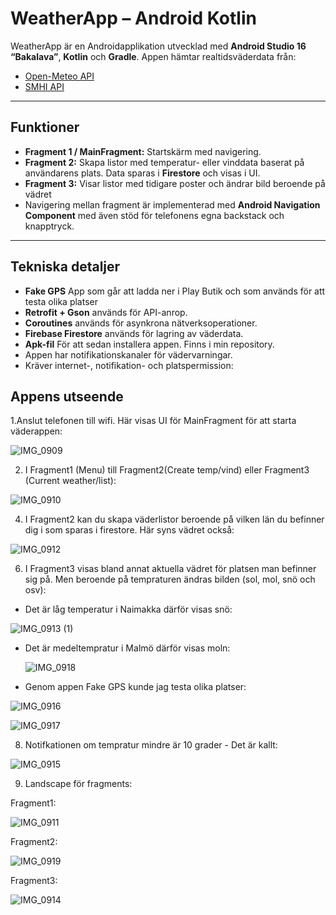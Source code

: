 # WeatherApp – Android Kotlin

WeatherApp är en Androidapplikation utvecklad med **Android Studio 16 “Bakalava”**, **Kotlin** och **Gradle**. Appen hämtar realtidsväderdata från:

- [Open-Meteo API](https://open-meteo.com/en/docs)  
- [SMHI API](https://www.smhi.se/data/sok-oppna-data-i-utforskaren/se-acmf-meteorologiska-observationer-vindhastighet-timvarde)

---

## Funktioner

- **Fragment 1 / MainFragment:** Startskärm med navigering.  
- **Fragment 2:** Skapa listor med temperatur- eller vinddata baserat på användarens plats. Data sparas i **Firestore** och visas i UI.  
- **Fragment 3:** Visar listor med tidigare poster och ändrar bild beroende på vädret
- Navigering mellan fragment är implementerad med **Android Navigation Component** med även stöd för telefonens egna backstack och knapptryck.

---

## Tekniska detaljer
- **Fake GPS** App som går att ladda ner i Play Butik och som används för att testa olika platser
- **Retrofit + Gson** används för API-anrop.  
- **Coroutines** används för asynkrona nätverksoperationer.  
- **Firebase Firestore** används för lagring av väderdata.
- **Apk-fil** För att sedan installera appen. Finns i min repository.  
- Appen har notifikationskanaler för vädervarningar.  
- Kräver internet-, notifikation- och platspermission:  
 

## Appens utseende

1.Anslut telefonen till wifi. Här visas UI för MainFragment för att starta väderappen:

![IMG_0909](https://github.com/user-attachments/assets/073b316a-d144-44ff-9cb5-3ce96c2f6cbd)


2. I Fragment1 (Menu)  till Fragment2(Create temp/vind) eller Fragment3 (Current weather/list):

  ![IMG_0910](https://github.com/user-attachments/assets/0aa7a82f-cef8-4dc7-94bd-ca9a97c9602b)



4. I Fragment2 kan du skapa väderlistor beroende på vilken län du befinner dig i som sparas i firestore. Här syns vädret också:

  ![IMG_0912](https://github.com/user-attachments/assets/14048e47-001b-4471-a69b-43229b2c904f)

6. I Fragment3 visas bland annat aktuella vädret för platsen man befinner sig på. Men beroende på tempraturen ändras bilden (sol, mol, snö och osv):

- Det är låg temperatur i Naimakka därför visas snö:

![IMG_0913 (1)](https://github.com/user-attachments/assets/499d62f1-c212-4798-8751-29f6105a3349)


- Det är medeltempratur i Malmö därför visas moln:

  ![IMG_0918](https://github.com/user-attachments/assets/30e5038f-256c-43f9-8079-89746bd80bcd)

  

- Genom appen Fake GPS kunde jag testa olika platser:

![IMG_0916](https://github.com/user-attachments/assets/7e69b335-921b-43a5-958e-35476cafc0e5)

![IMG_0917](https://github.com/user-attachments/assets/edf0974b-42fd-47ad-b9c6-0d0dce865edd)



8. Notifkationen om tempratur mindre är 10 grader - Det är kallt:

 ![IMG_0915](https://github.com/user-attachments/assets/a80e9c64-8a8b-4473-8726-71a647c2dbb7)


      
9. Landscape för fragments:

Fragment1:

![IMG_0911](https://github.com/user-attachments/assets/cad978e1-d006-4052-8d1a-ed5fc0f951af)

Fragment2:

![IMG_0919](https://github.com/user-attachments/assets/8a925f58-9e67-4aeb-8254-919f2f15a409)


Fragment3:

![IMG_0914](https://github.com/user-attachments/assets/0e562f19-4192-47c8-a39e-aa6195520bef)

  



  


